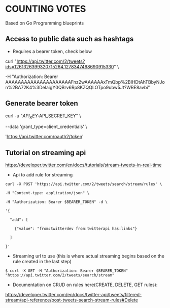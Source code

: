 # COUNTING VOTES 

Based on Go Programming blueprints 

## Access to public data such as hashtags 

- Requires a bearer token, check below 

curl "https://api.twitter.com/2/tweets?ids=1261326399320715264,1278347468690915330" \ 

  -H "Authorization: Bearer AAAAAAAAAAAAAAAAAAAAAFnz2wAAAAAAxTmQbp%2BIHDtAhTBbyNJon%2BA72K4%3DeIaigY0QBrv6Rp8KZQQLOTpo9ubw5Jt?WRE8avbi" 


## Generate bearer token 

curl -u "$API_KEY:$API_SECRET_KEY" \ 

  --data 'grant_type=client_credentials' \ 

  'https://api.twitter.com/oauth2/token' 
 

## Tutorial on streaming api 

https://developer.twitter.com/en/docs/tutorials/stream-tweets-in-real-time 

- Api to add rule for streaming 

```
curl -X POST 'https://api.twitter.com/2/tweets/search/stream/rules' \ 

-H "Content-type: application/json" \ 

-H "Authorization: Bearer $BEARER_TOKEN" -d \ 

'{ 

  "add": [ 

    {"value": "from:twitterdev from:twitterapi has:links"} 

  ] 

}' 
```
  
- Streaming url to use (this is where actual streaming begins based on the rule created in the last step) 

`$ curl -X GET -H "Authorization: Bearer $BEARER_TOKEN" "https://api.twitter.com/2/tweets/search/stream"`

- Documentation on CRUD on rules here(CREATE, DELETE, GET rules): 

https://developer.twitter.com/en/docs/twitter-api/tweets/filtered-stream/api-reference/post-tweets-search-stream-rules#Delete 
